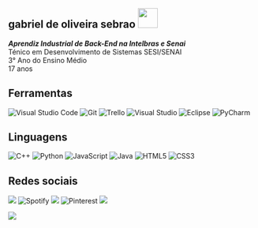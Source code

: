 ## gabriel de oliveira sebrao <img src="/home/gab/Área de Trabalho/gabrielsebrao/gatinho.gif" width=40>

 ***Aprendiz Industrial de Back-End na Intelbras e Senai***<br> Ténico em Desenvolvimento de Sistemas SESI/SENAI <br> 3° Ano do Ensino Médio <br> 17 anos
## **Ferramentas**
![Visual Studio Code](https://img.shields.io/badge/Visual%20Studio%20Code-0078d7.svg?style=for-the-badge&logo=visual-studio-code&logoColor=white)
![Git](https://img.shields.io/badge/git-%23F05033.svg?style=for-the-badge&logo=git&logoColor=white)
![Trello](https://img.shields.io/badge/Trello-%23026AA7.svg?style=for-the-badge&logo=Trello&logoColor=white)
![Visual Studio](https://img.shields.io/badge/Visual%20Studio-5C2D91.svg?style=for-the-badge&logo=visual-studio&logoColor=white)
![Eclipse](https://img.shields.io/badge/Eclipse-FE7A16.svg?style=for-the-badge&logo=Eclipse&logoColor=white)
![PyCharm](https://img.shields.io/badge/pycharm-143?style=for-the-badge&logo=pycharm&logoColor=black&color=black&labelColor=green)
## **Linguagens**
![C++](https://img.shields.io/badge/c++-%2300599C.svg?style=for-the-badge&logo=c%2B%2B&logoColor=white)
![Python](https://img.shields.io/badge/python-3670A0?style=for-the-badge&logo=python&logoColor=white)
![JavaScript](https://img.shields.io/badge/javascript-%23323330.svg?style=for-the-badge&logo=javascript&logoColor=%23F7DF1E)
![Java](https://img.shields.io/badge/java-%23ED8B00.svg?style=for-the-badge&logo=openjdk&logoColor=white)
![HTML5](https://img.shields.io/badge/html5-%23E34F26.svg?style=for-the-badge&logo=html5&logoColor=white)
![CSS3](https://img.shields.io/badge/css3-%231572B6.svg?style=for-the-badge&logo=css3&logoColor=white)

## **Redes sociais**
<a href="https://instagram.com/gabwlfgrl" target="_blank" style="text-decoration: none;"> <img src= "https://img.shields.io/badge/Instagram-E4405F.svg?style=for-the-badge&logo=Instagram&logoColor=white">
<a href="https://open.spotify.com/user/ofq3ca0anjo3wx75yndohtm88" target="_blank" style="text-decoration: none;">![Spotify](https://img.shields.io/badge/Spotify-1ED760?style=for-the-badge&logo=spotify&logoColor=white)
<a href="https://www.last.fm/pt/user/omorismt" target="_blank" style="text-decoration: none;"> <img src= "https://img.shields.io/badge/Last.fm-D51007.svg?style=for-the-badge&logo=lastdotfm&logoColor=white">
<a href="https://br.pinterest.com/gabrielsebrao/" target="_blank" style="text-decoration: none;"> ![Pinterest](https://img.shields.io/badge/Pinterest-%23E60023.svg?style=for-the-badge&logo=Pinterest&logoColor=white)
<a href="https://www.duolingo.com/profile/kelsmt" target="_blank" style="text-decoration: none;"> <img src= "https://img.shields.io/badge/Duolingo-58CC02.svg?style=for-the-badge&logo=Duolingo&logoColor=white">

[![](https://visitcount.itsvg.in/api?id=gabrielsebrao&label=profile%20views&color=10&icon=2&pretty=true)](https://visitcount.itsvg.in)
